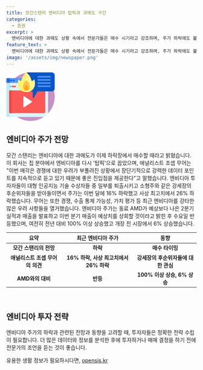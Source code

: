 ```yaml
---
title: 모간스탠리 엔비디아 탑픽과 과매도 구간
categories:
  - 증권
excerpt: >
  엔비디아에 대한 과매도 상황 속에서 전문가들은 매수 시기라고 강조하며, 주가 하락에도 불구하고 기업의 장단기적인 강점을 강조합니다. 엔비디아는 최근 경쟁과 가치평가 등의 우려로 인해 하락했지만, 동료 기업의 호실적과 수요 증가 전망으로 반등하며 주가는 여전히 상승세를 보입니다. 기자의 분석으로, 엔비디아는 다시 탑픽 기업으로 떠오르고 있으며, 투자자들의 이목을 끄는 주요 포인트로 떠올라 있습니다.
feature_text: >
  엔비디아에 대한 과매도 상황 속에서 전문가들은 매수 시기라고 강조하며, 주가 하락에도 불구하고 기업의 장단기적인 강점을 강조합니다. 엔비디아는 최근 경쟁과 가치평가 등의 우려로 인해 하락했지만, 동료 기업의 호실적과 수요 증가 전망으로 반등하며 주가는 여전히 상승세를 보입니다. 기자의 분석으로, 엔비디아는 다시 탑픽 기업으로 떠오르고 있으며, 투자자들의 이목을 끄는 주요 포인트로 떠올라 있습니다.
image: '/assets/img/newspaper.png'
---
```


<p><img src="/assets/img/news.png" alt="rentncar 속보" /></p>

<h2 data-ke-size="size26">엔비디아 주가 전망</h2>

<p data-ke-size="size16">모간 스탠리는 엔비디아에 대한 과매도가 이제 하락장에서 매수할 때라고 밝혔습니다. 이 회사는 칩 분야에서 엔비디아를 다시 '탑픽'으로 꼽았으며, 애널리스트 조셉 무어는 "이번 매각은 경쟁에 대한 우려가 부풀려진 상황에서 장단기적으로 강력한 데이터 포인트를 지속적으로 듣고 있기 때문에 좋은 진입점을 제공한다"고 말했습니다. 엔비디아 투자자들이 대형 인공지능 기술 수상자들 중 일부를 퇴출시키고 소형주와 같은 강세장의 후순위자들을 받아들이면서 주가는 이번 달에 16% 하락했고 사상 최고치에서 26% 하락했습니다. 무어는 또한 경쟁, 수출 통제 가능성, 가치 평가 등 최근 엔비디아를 강타한 많은 우려 사항들을 열거했습니다. 엔비디아 주가는 동료 AMD가 예상보다 나은 2분기 실적과 매출을 발표하고 이번 분기 매출이 예상치를 상회할 것이라고 밝힌 후 수요일 반등했으며, 여전히 전년 대비 100% 이상 상승했고 개장 전 시장에서 6% 상승했습니다.</p>

<table>
<thead>
<tr>
<th>요약</th>
<th>최근 엔비디아 주가</th>
<th>동향</th>
</tr>
</thead>
<tbody>
<tr>
<td style="text-align: center; height: 17px;"><b>모간 스탠리의 전망</b></td>
<td style="text-align: center; height: 17px;"><b>하락</b></td>
<td style="text-align: center; height: 17px;"><b>매수 타이밍</b></td>
</tr>
<tr>
<td style="text-align: center; height: 17px;"><b>애널리스트 조셉 무어의 의견</b></td>
<td style="text-align: center; height: 17px;"><b>16% 하락, 사상 최고치에서 26% 하락</b></td>
<td style="text-align: center; height: 17px;"><b>강세장의 후순위자들에 대한 관심</b></td>
</tr>
<tr>
<td style="text-align: center; height: 17px;"><b>AMD와의 대비</b></td>
<td style="text-align: center; height: 17px;"><b>반등</b></td>
<td style="text-align: center; height: 17px;"><b>100% 이상 상승, 6% 상승</b></td>
</tr>
</tbody>
</table>

<p data-ke-size="size16">&nbsp;</p>

<h2 data-ke-size="size26">엔비디아 투자 전략</h2>

<p data-ke-size="size16">엔비디아 주가의 하락과 관련된 전망과 동향을 고려할 때, 투자자들은 정확한 전략 수립이 필요합니다. 더 많은 데이터와 정보를 분석한 후에 투자하거나 매매 결정을 하기 전에 전문가의 조언을 듣는 것이 좋습니다.</p>
유용한 생활 정보가 필요하시다면, <a href="https://opensis.kr" rel="dofollow">opensis.kr</a>


